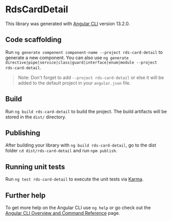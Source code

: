 # RdsCardDetail

This library was generated with [Angular CLI](https://github.com/angular/angular-cli) version 13.2.0.

## Code scaffolding

Run `ng generate component component-name --project rds-card-detail` to generate a new component. You can also use `ng generate directive|pipe|service|class|guard|interface|enum|module --project rds-card-detail`.
> Note: Don't forget to add `--project rds-card-detail` or else it will be added to the default project in your `angular.json` file. 

## Build

Run `ng build rds-card-detail` to build the project. The build artifacts will be stored in the `dist/` directory.

## Publishing

After building your library with `ng build rds-card-detail`, go to the dist folder `cd dist/rds-card-detail` and run `npm publish`.

## Running unit tests

Run `ng test rds-card-detail` to execute the unit tests via [Karma](https://karma-runner.github.io).

## Further help

To get more help on the Angular CLI use `ng help` or go check out the [Angular CLI Overview and Command Reference](https://angular.io/cli) page.
